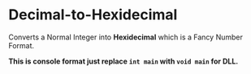 # Decimal-to-Hexidecimal

Converts a Normal Integer into **Hexidecimal** which is a Fancy Number Format.

**This is console format just replace ``int main`` with ``void main`` for DLL.**
